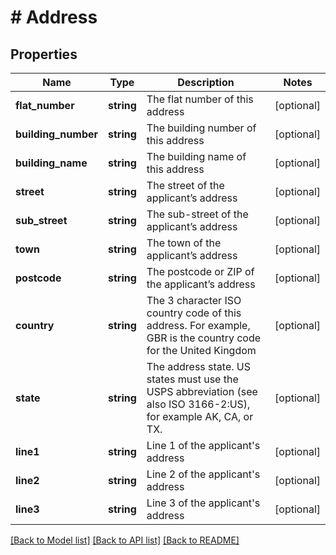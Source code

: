 # # Address

## Properties

Name | Type | Description | Notes
------------ | ------------- | ------------- | -------------
**flat_number** | **string** | The flat number of this address | [optional] 
**building_number** | **string** | The building number of this address | [optional] 
**building_name** | **string** | The building name of this address | [optional] 
**street** | **string** | The street of the applicant’s address | [optional] 
**sub_street** | **string** | The sub-street of the applicant’s address | [optional] 
**town** | **string** | The town of the applicant’s address | [optional] 
**postcode** | **string** | The postcode or ZIP of the applicant’s address | [optional] 
**country** | **string** | The 3 character ISO country code of this address. For example, GBR is the country code for the United Kingdom | [optional] 
**state** | **string** | The address state. US states must use the USPS abbreviation (see also ISO 3166-2:US), for example AK, CA, or TX. | [optional] 
**line1** | **string** | Line 1 of the applicant&#39;s address | [optional] 
**line2** | **string** | Line 2 of the applicant&#39;s address | [optional] 
**line3** | **string** | Line 3 of the applicant&#39;s address | [optional] 

[[Back to Model list]](../../README.md#documentation-for-models) [[Back to API list]](../../README.md#documentation-for-api-endpoints) [[Back to README]](../../README.md)


